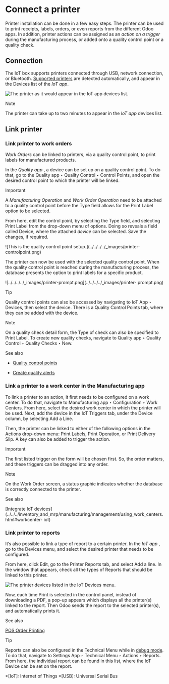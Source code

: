 # Connect a printer

Printer installation can be done in a few easy steps. The printer can be used
to print receipts, labels, orders, or even reports from the different Odoo
apps. In addition, printer actions can be assigned as an _action on a trigger_
during the manufacturing process, or added onto a quality control point or a
quality check.

## Connection

The IoT box supports printers connected through USB, network connection, or
Bluetooth. [Supported printers](https://www.odoo.com/page/iot-hardware) are
detected automatically, and appear in the Devices list of the _IoT app_.

![The printer as it would appear in the IoT app devices
list.](../../../../_images/printer-detected.png)

Note

The printer can take up to two minutes to appear in the _IoT app_ devices
list.

## Link printer

### Link printer to work orders

_Work Orders_ can be linked to printers, via a quality control point, to print
labels for manufactured products.

In the _Quality app_ , a device can be set up on a quality control point. To
do that, go to the Quality app ‣ Quality Control ‣ Control Points, and open
the desired control point to which the printer will be linked.

Important

A _Manufacturing Operation_ and _Work Order Operation_ need to be attached to
a quality control point before the Type field allows for the Print Label
option to be selected.

From here, edit the control point, by selecting the Type field, and selecting
Print Label from the drop-down menu of options. Doing so reveals a field
called Device, where the attached _device_ can be selected. Save the changes,
if required.

![This is the quality control point setup.](../../../../_images/printer-
controlpoint.png)

The printer can now be used with the selected quality control point. When the
quality control point is reached during the manufacturing process, the
database presents the option to print labels for a specific product.

![../../../../_images/printer-prompt.png](../../../../_images/printer-
prompt.png)

Tip

Quality control points can also be accessed by navigating to IoT App ‣
Devices, then select the device. There is a Quality Control Points tab, where
they can be added with the device.

Note

On a quality check detail form, the Type of check can also be specified to
Print Label. To create new quality checks, navigate to Quality app ‣ Quality
Control ‣ Quality Checks ‣ New.

See also

  * [Quality control points](../../../inventory_and_mrp/quality/quality_management/quality_control_points.html)

  * [Create quality alerts](../../../inventory_and_mrp/quality/quality_management/quality_alerts.html)

### Link a printer to a work center in the Manufacturing app

To link a printer to an action, it first needs to be configured on a work
center. To do that, navigate to Manufacturing app ‣ Configuration ‣ Work
Centers. From here, select the desired work center in which the printer will
be used. Next, add the device in the IoT Triggers tab, under the Device
column, by selecting Add a Line.

Then, the printer can be linked to either of the following options in the
Actions drop-down menu: Print Labels, Print Operation, or Print Delivery Slip.
A key can also be added to trigger the action.

Important

The first listed trigger on the form will be chosen first. So, the order
matters, and these triggers can be dragged into any order.

Note

On the Work Order screen, a status graphic indicates whether the database is
correctly connected to the printer.

See also

[Integrate IoT
devices](../../../inventory_and_mrp/manufacturing/management/using_work_centers.html#workcenter-
iot)

### Link printer to reports

It’s also possible to link a type of report to a certain printer. In the _IoT
app_ , go to the Devices menu, and select the desired printer that needs to be
configured.

From here, click Edit, go to the Printer Reports tab, and select Add a line.
In the window that appears, check all the types of Reports that should be
linked to this printer.

![The printer devices listed in the IoT Devices
menu.](../../../../_images/printers-listed.png)

Now, each time Print is selected in the control panel, instead of downloading
a PDF, a pop-up appears which displays all the printer(s) linked to the
report. Then Odoo sends the report to the selected printer(s), and
automatically prints it.

See also

[POS Order
Printing](../../../sales/point_of_sale/restaurant/kitchen_printing.html)

Tip

Reports can also be configured in the Technical Menu while in [debug
mode](../../developer_mode.html#developer-mode). To do that, navigate to
Settings App ‣ Technical Menu ‣ Actions ‣ Reports. From here, the individual
report can be found in this list, where the IoT Device can be set on the
report.

  *[IoT]: Internet of Things
  *[USB]: Universal Serial Bus

